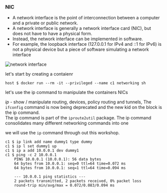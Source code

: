 ### NIC 
* A network interface is the point of interconnection between a computer and a private or public network. 
* A network interface is generally a network interface card (NIC), but does not have to have a physical form.
* Instead, the network interface can be implemented in software. 
* For example, the loopback interface (127.0.0.1 for IPv4 and ::1 for IPv6) is not a physical device but a piece of software simulating a network interface

![network interface](https://docs.google.com/drawings/d/1ofppplY8hfjtnaOlcB9t1cqaPXsYfRx8P5Tj1oBWL2c/pub?w=753&h=485)


let's start by creating a contaienr
~~~
host $ docker run --rm -it --privileged --name c1 networking sh
~~~
let's use the ip command to manipulate the containers NICs

*ip* - show / manipulate routing, devices, policy routing and tunnels, The `ifconfig` command is now being deprecated and the new kid on the block is the ip command.  
The ip command is part of the `iproute2util` package. 
The ip command consolidates many different networking commands into one

we will use the `ip` command through out this workshop. 
~~~
c1 $ ip link add name dummy1 type dummy
c1 $ ip l set dummy1 up
c1 $ ip a add 10.0.0.1 dev dummy1
c1 $ ping -c 2 10.0.0.1
    PING 10.0.0.1 (10.0.0.1): 56 data bytes
    64 bytes from 10.0.0.1: seq=0 ttl=64 time=0.072 ms
    64 bytes from 10.0.0.1: seq=1 ttl=64 time=0.094 ms

    --- 10.0.0.1 ping statistics ---
    2 packets transmitted, 2 packets received, 0% packet loss
    round-trip min/avg/max = 0.072/0.083/0.094 ms
~~~
